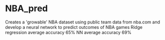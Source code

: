 # NBA_pred
Creates a 'growable' NBA dataset using public team data from nba.com and develop a neural network to predict outcomes of NBA games
Ridge regression average accuracy 65%
NN average accuracy 69%
